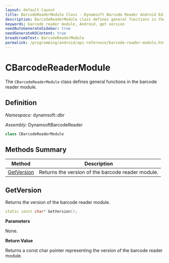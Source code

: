 ```yaml
---
layout: default-layout
title: BarcodeReaderModule Class - Dynamsoft Barcode Reader Android Edition
description: BarcodeReaderModule class defines general functions in the barcode reader module.
keywords: barcode reader module, Android, get version
needAutoGenerateSidebar: true
needGenerateH3Content: true
breadcrumbText: BarcodeReaderModule
permalink: /programming/android/api-reference/barcode-reader-module.html
---
```


# CBarcodeReaderModule

The `CBarcodeReaderModule` class defines general functions in the barcode reader module.

## Definition

*Namespace:* dynamsoft::dbr

*Assembly:* DynamsoftBarcodeReader

```cpp
class CBarcodeReaderModule 
```

## Methods Summary

| Method                                                    | Description                                        |
| --------------------------------------------------------- | -------------------------------------------------- |
| [GetVersion](#getversion)                                     | Returns the version of the barcode reader module. |

## GetVersion

Returns the version of the barcode reader module.

```cpp
static const char* GetVersion();
```

**Parameters**

None.

**Return Value**

Returns a const char pointer representing the version of the barcode reader module.
